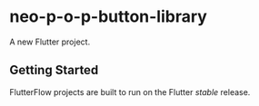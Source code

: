 # neo-p-o-p-button-library

A new Flutter project.

## Getting Started

FlutterFlow projects are built to run on the Flutter _stable_ release.
